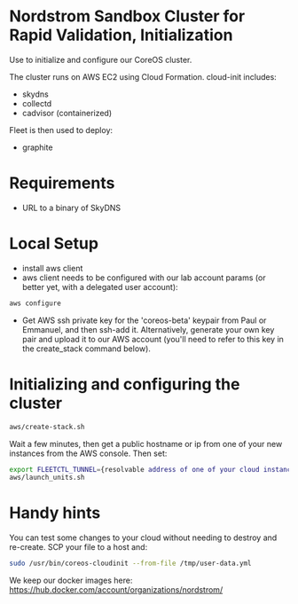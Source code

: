 # Nordstrom Sandbox Cluster for Rapid Validation, Initialization

Use to initialize and configure our CoreOS cluster.

The cluster runs on AWS EC2 using Cloud Formation. cloud-init includes:

* skydns
* collectd
* cadvisor (containerized)

Fleet is then used to deploy:

* graphite

# Requirements

* URL to a binary of SkyDNS

# Local Setup

* install aws client
* aws client needs to be configured with our lab account params (or better yet, with a delegated user account):

```bash
aws configure
```
* Get AWS ssh private key for the 'coreos-beta' keypair from Paul or Emmanuel, and then ssh-add it. Alternatively, generate your own key pair and upload it to our AWS account (you'll need to refer to this key in the create_stack command below).

# Initializing and configuring the cluster

```bash
aws/create-stack.sh
```

Wait a few minutes, then get a public hostname or ip from one of your new instances from the AWS console. Then set:

```bash
export FLEETCTL_TUNNEL={resolvable address of one of your cloud instances}
aws/launch_units.sh
```

# Handy hints

You can test some changes to your cloud without needing to destroy and re-create. SCP your file to a host and:

``` bash
sudo /usr/bin/coreos-cloudinit --from-file /tmp/user-data.yml
```

We keep our docker images here:
https://hub.docker.com/account/organizations/nordstrom/
